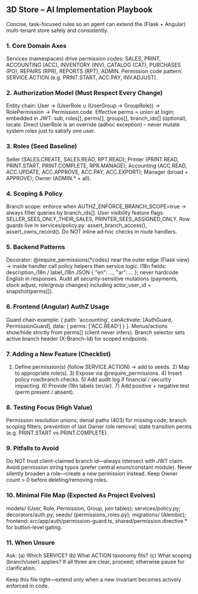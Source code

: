 ## 3D Store – AI Implementation Playbook

Concise, task-focused rules so an agent can extend the (Flask + Angular) multi-tenant store safely and consistently.

### 1. Core Domain Axes
Services (namespaces) drive permission codes: SALES, PRINT, ACCOUNTING (ACC), INVENTORY (INV), CATALOG (CAT), PURCHASES (PO), REPAIRS (RPR), REPORTS (RPT), ADMIN. Permission code pattern: SERVICE.ACTION (e.g. PRINT.START, ACC.PAY, INV.ADJUST).

### 2. Authorization Model (Must Respect Every Change)
Entity chain: User → (UserRole ∪ (UserGroup → GroupRole)) → RolePermission → Permission.code.
Effective perms = union at login; embedded in JWT: sub, roles[], perms[], groups[], branch_ids[] (optional), locale.
Direct UserRole is an override (adhoc exception) – never mutate system roles just to satisfy one user.

### 3. Roles (Seed Baseline)
Seller (SALES.CREATE, SALES.READ, RPT.READ); Printer (PRINT.READ, PRINT.START, PRINT.COMPLETE, RPR.MANAGE); Accounting (ACC.READ, ACC.UPDATE, ACC.APPROVE, ACC.PAY, ACC.EXPORT); Manager (broad + APPROVE); Owner (ADMIN.* + all).

### 4. Scoping & Policy
Branch scope: enforce when AUTHZ_ENFORCE_BRANCH_SCOPE=true → always filter queries by branch_ids[].
User visibility feature flags: SELLER_SEES_ONLY_THEIR_SALES, PRINTER_SEES_ASSIGNED_ONLY.
Row guards live in services/policy.py: assert_branch_access(), assert_owns_record(). Do NOT inline ad‑hoc checks in route handlers.

### 5. Backend Patterns
Decorator: @require_permissions(*codes) near the outer edge (Flask view) → inside handler call policy helpers then service logic.
I18n fields: description_i18n / label_i18n JSON { "en": ..., "ar": ... }; never hardcode English in responses.
Audit all security‑sensitive mutations (payments, stock adjust, role/group changes) including actor_user_id + snapshot(perms[]).

### 6. Frontend (Angular) AuthZ Usage
Guard chain example: { path: 'accounting', canActivate: [AuthGuard, PermissionGuard], data: { perms: ['ACC.READ'] } }.
Menus/actions show/hide strictly from perms[] (client never infers). Branch selector sets active branch header (X-Branch-Id) for scoped endpoints.

### 7. Adding a New Feature (Checklist)
1) Define permission(s) (follow SERVICE.ACTION) → add to seeds. 2) Map to appropriate role(s). 3) Expose via @require_permissions. 4) Insert policy row/branch checks. 5) Add audit log if financial / security impacting. 6) Provide i18n labels (en/ar). 7) Add positive + negative test (perm present / absent).

### 8. Testing Focus (High Value)
Permission resolution unions; denial paths (403) for missing code; branch scoping filters; prevention of last Owner role removal; state transition perms (e.g. PRINT.START vs PRINT.COMPLETE).

### 9. Pitfalls to Avoid
Do NOT trust client-claimed branch id—always intersect with JWT claim. Avoid permission string typos (prefer central enum/constant module). Never silently broaden a role—create a new permission instead. Keep Owner count > 0 before deleting/removing roles.

### 10. Minimal File Map (Expected As Project Evolves)
models/ (User, Role, Permission, Group, join tables); services/policy.py; decorators/auth.py; seeds/ (permissions_roles.py); migrations/ (Alembic); frontend: src/app/auth/permission-guard.ts, shared/permission.directive.* for button-level gating.

### 11. When Unsure
Ask: (a) Which SERVICE? (b) What ACTION taxonomy fits? (c) What scoping (branch/user) applies? If all three are clear, proceed; otherwise pause for clarification.

Keep this file tight—extend only when a new invariant becomes actively enforced in code.